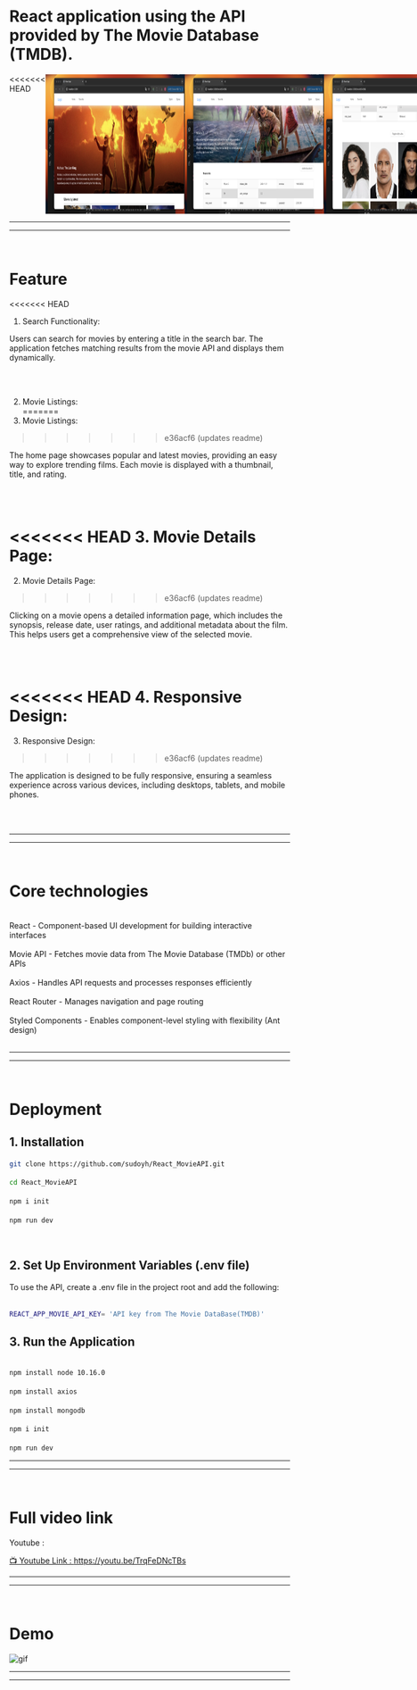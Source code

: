 # React application using the API provided by The Movie Database (TMDB).



<div style="display: flex; justify-content: space-around;">
<<<<<<< HEAD
  <img src="yhimages/1.png" alt="image 1" style="width: 250px; height: 250px;">
  <img src="yhimages/2.png" alt="image 2" style="width: 250px; height: 250px;">
  <img src="yhimages/3.png" alt="image 3"  style="width: 250px; height: 250px;">
=======
  <img src="yhimages/1.png" alt="image 1" style="width: 200px; height: 250px;">
  <img src="yhimages/2.png" alt="image 2" style="width: 200px; height: 250px;">
  <img src="yhimages/3.png" alt="image 3"  style="width: 200px; height: 250px;">
>>>>>>> e36acf6 (updates readme)
</div>


---
---
<br>

# Feature


<<<<<<< HEAD
1. Search Functionality:<br>
<p>Users can search for movies by entering a title in the search bar. The application fetches matching results from the movie API and displays them dynamically.</p>
<br>
<br>

2. Movie Listings:<br>
=======
1. Movie Listings:<br>
>>>>>>> e36acf6 (updates readme)
<p>
The home page showcases popular and latest movies, providing an easy way to explore trending films. Each movie is displayed with a thumbnail, title, and rating.
</p>
<br>
<br>

<<<<<<< HEAD
3. Movie Details Page:<br>
=======
2. Movie Details Page:<br>
>>>>>>> e36acf6 (updates readme)
<p>
Clicking on a movie opens a detailed information page, which includes the synopsis, release date, user ratings, and additional metadata about the film. This helps users get a comprehensive view of the selected movie.
</p>
<br>
<br>

<<<<<<< HEAD
4. Responsive Design:<br>
=======
3. Responsive Design:<br>
>>>>>>> e36acf6 (updates readme)
<p>
The application is designed to be fully responsive, ensuring a seamless experience across various devices, including desktops, tablets, and mobile phones.
</p>
<br>
<br>

---
---
<br>

# Core technologies
<br>
React - Component-based UI development for building interactive interfaces
<br>
<br>
Movie API - Fetches movie data from The Movie Database (TMDb) or other APIs
<br>
<br>
Axios - Handles API requests and processes responses efficiently
<br>
<br>
React Router - Manages navigation and page routing
<br>
<br>
Styled Components - Enables component-level styling with flexibility (Ant design)
<br>
<br>

---
---
<br>

# Deployment

## 1. Installation

```bash
git clone https://github.com/sudoyh/React_MovieAPI.git

cd React_MovieAPI

npm i init

npm run dev


```

<br>

## 2. Set Up Environment Variables (.env file)

To use the API, create a .env file in the project root and add the following:

```bash

REACT_APP_MOVIE_API_KEY= 'API key from The Movie DataBase(TMDB)'

```

## 3. Run the Application



```bash

npm install node 10.16.0

npm install axios 

npm install mongodb

npm i init

npm run dev


```

---
---
<br>

# Full video link 

Youtube : 


[📺 Youtube Link : https://youtu.be/TrqFeDNcTBs ](https://youtu.be/TrqFeDNcTBs)

---
---
<br>

# Demo

<img src="yhimages/gif.gif"  alt="gif">



---
---